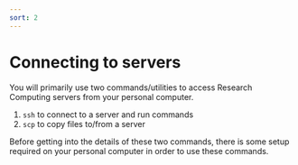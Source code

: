 ```yaml
---
sort: 2
---
```


# Connecting to servers

You will primarily use two commands/utilities to access Research Computing servers from your personal computer.

1. `ssh` to connect to a server and run commands
2. `scp` to copy files to/from a server

Before getting into the details of these two commands, there is some setup required on your personal computer in order to use these commands.
